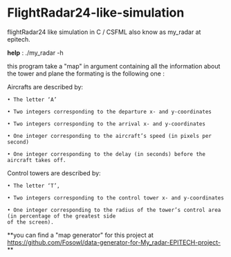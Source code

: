 # FlightRadar24-like-simulation

flightRadar24 like simulation in C / CSFML also know as my_radar at epitech.

**help** : ./my_radar -h

this program take a "map" in argument containing all the information about the tower and plane the formating is the following one :

Aircrafts are described by:

    • The letter ‘A’

    • Two integers corresponding to the departure x- and y-coordinates

    • Two integers corresponding to the arrival x- and y-coordinates

    • One integer corresponding to the aircraft’s speed (in pixels per second)

    • One integer corresponding to the delay (in seconds) before the aircraft takes off.

Control towers are described by:

    • The letter ‘T’,

    • Two integers corresponding to the control tower x- and y-coordinates

    • One integer corresponding to the radius of the tower’s control area (in percentage of the greatest side
    of the screen).

**you can find a "map generator" for this project at https://github.com/Fosowl/data-generator-for-My_radar-EPITECH-project- **
